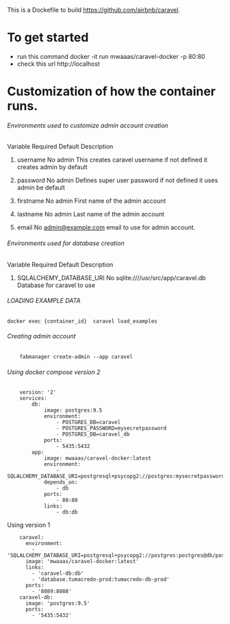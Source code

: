 This is a Dockefile to build https://github.com/airbnb/caravel.

# To get started
- run this command 
        docker -it run mwaaas/caravel-docker -p 80:80 
- check this url http://localhost

# Customization of how the container runs.

###### Environments used to customize  admin account creation


   Variable        Required          Default               Description
   
1. username        No                admin              This creates caravel username if not 
                                                        defined it creates admin by default
              
2. password        No                admin              Defines super user password if not
                                                        defined it uses admin be default
                                                        
3. firstname      No                admin               First name of the admin account

4. lastname       No                admin               Last name of the admin account

5. email          No                admin@example.com   email to use for admin account.

###### Environments used for database creation

  Variable                      Required          Default                                       Description

1. SQLALCHEMY_DATABASE_URI      No                sqlite:////usr/src/app/caravel.db             Database for caravel to use


###### LOADING EXAMPLE DATA
    docker exec {container_id}  caravel load_examples
    
###### Creating admin account 
        fabmanager create-admin --app caravel 
        
###### Using docker compose version 2
        version: '2'
        services:
            db:
                image: postgres:9.5
                environment:
                    - POSTGRES_DB=caravel
                    - POSTGRES_PASSWORD=mysecretpassword
                    - POSTGRES_DB=caravel_db
                ports:
                    - 5435:5432
            app:
                image: mwaaas/caravel-docker:latest
                environment:
                    - SQLALCHEMY_DATABASE_URI=postgresql+psycopg2://postgres:mysecretpassword@db/caravel_db
                depends_on:
                    - db
                ports:
                    - 80:80
                links:
                    - db:db


Using version 1

        caravel:
          environment:
            - 'SQLALCHEMY_DATABASE_URI=postgresql+psycopg2://postgres:postgres@db/postgres'
          image: 'mwaaas/caravel-docker:latest'
          links:
            - 'caravel-db:db'
            - 'database.tumacredo-prod:tumacredo-db-prod'
          ports:
            - '8089:8088'
        caravel-db:
          image: 'postgres:9.5'
          ports:
            - '5435:5432'

